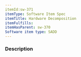 ```yaml
---
itemId:sw-371
itemType: Software Item Spec
itemTitle: Hardware Decomposition
itemFulfills: 
itemHasParent: sw-370
Software item type: SADD
---
```

### Description
